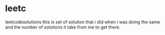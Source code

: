# leetc
leetcodesolutions
this is set of solution that i did when i was doing the same and the number of solutions it take from me to get there.
